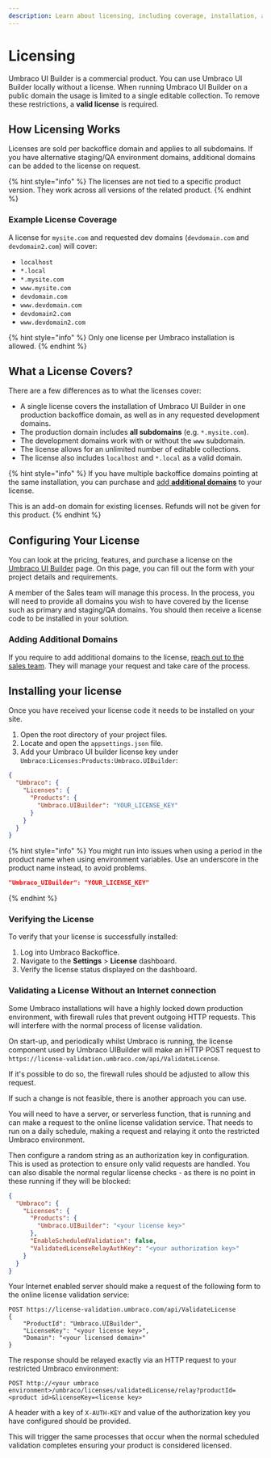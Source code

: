 ```yaml
---
description: Learn about licensing, including coverage, installation, and validation options.
---
```


# Licensing

Umbraco UI Builder is a commercial product. You can use Umbraco UI Builder locally without a license. When running Umbraco UI Builder on a public domain the usage is limited to a single editable collection. To remove these restrictions, a **valid license** is required.

## How Licensing Works

Licenses are sold per backoffice domain and applies to all subdomains. If you have alternative staging/QA environment domains, additional domains can be added to the license on request.

{% hint style="info" %}
The licenses are not tied to a specific product version. They work across all versions of the related product.
{% endhint %}

### Example License Coverage

A license for `mysite.com` and requested dev domains (`devdomain.com` and `devdomain2.com`) will cover:

* `localhost`
* `*.local`
* `*.mysite.com`
* `www.mysite.com`
* `devdomain.com`
* `www.devdomain.com`
* `devdomain2.com`
* `www.devdomain2.com`

{% hint style="info" %}
Only one license per Umbraco installation is allowed.
{% endhint %}

## What a License Covers?

There are a few differences as to what the licenses cover:

* A single license covers the installation of Umbraco UI Builder in one production backoffice domain, as well as in any requested development domains.
* The production domain includes **all subdomains** (e.g. `*.mysite.com`).
* The development domains work with or without the `www` subdomain.
* The license allows for an unlimited number of editable collections.
* The license also includes `localhost` and `*.local` as a valid domain.

{% hint style="info" %}
If you have multiple backoffice domains pointing at the same installation, you can purchase and [add **additional domains**](licensing-model.md#add-additional-domains) to your license.

This is an add-on domain for existing licenses. Refunds will not be given for this product.
{% endhint %}

## Configuring Your License

You can look at the pricing, features, and purchase a license on the [Umbraco UI Builder](https://umbraco.com/products/add-ons/ui-builder/) page. On this page, you can fill out the form with your project details and requirements. 

A member of the Sales team will manage this process. In the process, you will need to provide all domains you wish to have covered by the license such as primary and staging/QA domains. You should then receive a license code to be installed in your solution.

### Adding Additional Domains

If you require to add additional domains to the license, [reach out to the sales team](https://umbraco.com/products/add-ons/ui-builder/). They will manage your request and take care of the process.

## Installing your license

Once you have received your license code it needs to be installed on your site.

1. Open the root directory of your project files.
2. Locate and open the `appsettings.json` file.
3. Add your Umbraco UI builder license key under `Umbraco:Licenses:Products:Umbraco.UIBuilder`:

```json
{
  "Umbraco": {
    "Licenses": {
      "Products": {
        "Umbraco.UIBuilder": "YOUR_LICENSE_KEY"
      }
    }
  }
}
```

{% hint style="info" %}
You might run into issues when using a period in the product name when using environment variables. Use an underscore in the product name instead, to avoid problems.

```json
"Umbraco_UIBuilder": "YOUR_LICENSE_KEY"
```

{% endhint %}

### Verifying the License

To verify that your license is successfully installed:

1. Log into Umbraco Backoffice.
2. Navigate to the **Settings** > **License** dashboard.
3. Verify the license status displayed on the dashboard.

### Validating a License Without an Internet connection

Some Umbraco installations will have a highly locked down production environment, with firewall rules that prevent outgoing HTTP requests. This will interfere with the normal process of license validation.

On start-up, and periodically whilst Umbraco is running, the license component used by Umbraco UIBuilder will make an HTTP POST request to `https://license-validation.umbraco.com/api/ValidateLicense`.

If it's possible to do so, the firewall rules should be adjusted to allow this request.

If such a change is not feasible, there is another approach you can use.

You will need to have a server, or serverless function, that is running and can make a request to the online license validation service. That needs to run on a daily schedule, making a request and relaying it onto the restricted Umbraco environment.

Then configure a random string as an authorization key in configuration. This is used as protection to ensure only valid requests are handled. You can also disable the normal regular license checks - as there is no point in these running if they will be blocked:

```json
{
  "Umbraco": {
    "Licenses": {
      "Products": {
        "Umbraco.UIBuilder": "<your license key>"
      },
      "EnableScheduledValidation": false,
      "ValidatedLicenseRelayAuthKey": "<your authorization key>"
    }
  }
}
```

Your Internet enabled server should make a request of the following form to the online license validation service:

```
POST https://license-validation.umbraco.com/api/ValidateLicense
{
    "ProductId": "Umbraco.UIBuilder",
    "LicenseKey": "<your license key>",
    "Domain": "<your licensed domain>"
}
```

The response should be relayed exactly via an HTTP request to your restricted Umbraco environment:

```
POST http://<your umbraco environment>/umbraco/licenses/validatedLicense/relay?productId=<product id>&licenseKey=<license key>
```

A header with a key of `X-AUTH-KEY` and value of the authorization key you have configured should be provided.

This will trigger the same processes that occur when the normal scheduled validation completes ensuring your product is considered licensed.
